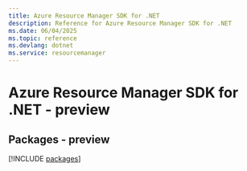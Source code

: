 ```yaml
---
title: Azure Resource Manager SDK for .NET
description: Reference for Azure Resource Manager SDK for .NET
ms.date: 06/04/2025
ms.topic: reference
ms.devlang: dotnet
ms.service: resourcemanager
---
```

# Azure Resource Manager SDK for .NET - preview
## Packages - preview
[!INCLUDE [packages](resource-manager-index.md)]
